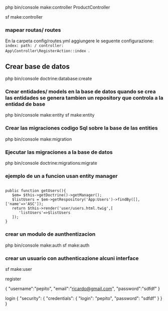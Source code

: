 php bin/console make:controller ProductController

sf make:controller
 ### mapear routas/ routes

 En la carpeta config/routes.yml
 aggiungere le seguente configurazione:
 <code>
 index:
    path: /
    controller: App\Controller\RegisterAction::index
 </code>.
 
## Crear base de datos
php bin/console doctrine:database:create  

### Crear entidades/ models en la base de datos quando se crea las entidades se genera tambien un repository que controla a la entidad de base
php bin/console make:entity
sf make:entity

### Crear las migraciones codigo Sql sobre la base de las entities
php bin/console make:migration

### Ejecutar las migraciones a la base de datos
php bin/console doctrine:migrations:migrate



### ejemplo de un a funcion usan entity manager
<code>
public function getUsers(){
   $em= $this->getDoctrine()->getManager();
   $listUsers = $em->getRespository('App:Users')->findBy([],['name'=>'ASC']);
   return $this->render('user/users.html.twig',[
      'listUsers'=>$listUsers
   ]);
}
</code>

### crear un modulo de aunthentizacion
php bin/console make:auth
sf make:auth


### crear un usuario con authenticazione alcuni interface

sf make:user

register 

{
  "username":"pepito",
  "email":"ricardo@gmail.com",
  "password":"sdfdf"
}


login
{
    "security": {
        "credentials": {
            "login": "pepito",
            "password": "sdfdf"
        }
    }
}